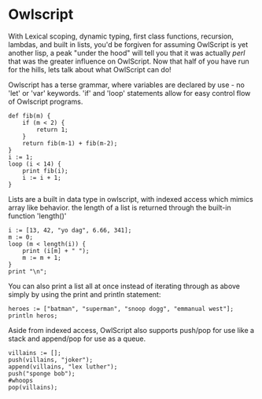 # Owlscript

With Lexical scoping, dynamic typing, first class functions, recursion, lambdas, and built in lists,
you'd be forgiven for assuming OwlScript is yet another lisp, a peak "under the hood" will tell you
that it was actually _perl_ that was the greater influence on OwlScript. Now that half of you have
run for the hills, lets talk about what OwlScript can do!

Owlscript has a terse grammar, where variables are declared by use - no 'let' or 'var' keywords. 
'if' and 'loop' statements allow for easy control flow of Owlscript programs.

    def fib(m) {
        if (m < 2) {
            return 1;
        } 
        return fib(m-1) + fib(m-2);
    }
    i := 1;
    loop (i < 14) {
        print fib(i);
        i := i + 1;
    }

    
Lists are a built in data type in owlscript, with indexed access which mimics array like
behavior. the length of a list is returned through the built-in function 'length()'

    i := [13, 42, "yo dag", 6.66, 341];
    m := 0;
    loop (m < length(i)) {
	    print (i[m] + " ");
	    m := m + 1;
    }
    print "\n";

You can also print a list all at once instead of iterating through as above simply by using the print and println statement:

    heroes := ["batman", "superman", "snoop dogg", "emmanual west"];
    println heros;

Aside from indexed access, OwlScript also supports push/pop for use like a stack and append/pop for use as a queue.

    villains := [];
    push(villains, "joker");
    append(villains, "lex luther");
    push("sponge bob");
    #whoops
    pop(villains);
